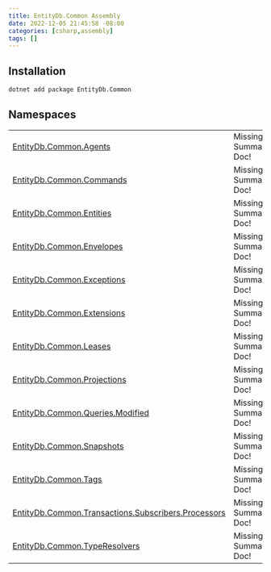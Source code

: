 ```yaml
---
title: EntityDb.Common Assembly
date: 2022-12-05 21:45:58 -08:00
categories: [csharp,assembly]
tags: []
---
```


## Installation
```sh
dotnet add package EntityDb.Common
```
## Namespaces
<table><tr><td><a href='/posts/csharp.namespace.entitydb.common.agents/'>EntityDb.Common.Agents</a></td><td>Missing Summary Doc!</td></tr><tr><td><a href='/posts/csharp.namespace.entitydb.common.commands/'>EntityDb.Common.Commands</a></td><td>Missing Summary Doc!</td></tr><tr><td><a href='/posts/csharp.namespace.entitydb.common.entities/'>EntityDb.Common.Entities</a></td><td>Missing Summary Doc!</td></tr><tr><td><a href='/posts/csharp.namespace.entitydb.common.envelopes/'>EntityDb.Common.Envelopes</a></td><td>Missing Summary Doc!</td></tr><tr><td><a href='/posts/csharp.namespace.entitydb.common.exceptions/'>EntityDb.Common.Exceptions</a></td><td>Missing Summary Doc!</td></tr><tr><td><a href='/posts/csharp.namespace.entitydb.common.extensions/'>EntityDb.Common.Extensions</a></td><td>Missing Summary Doc!</td></tr><tr><td><a href='/posts/csharp.namespace.entitydb.common.leases/'>EntityDb.Common.Leases</a></td><td>Missing Summary Doc!</td></tr><tr><td><a href='/posts/csharp.namespace.entitydb.common.projections/'>EntityDb.Common.Projections</a></td><td>Missing Summary Doc!</td></tr><tr><td><a href='/posts/csharp.namespace.entitydb.common.queries.modified/'>EntityDb.Common.Queries.Modified</a></td><td>Missing Summary Doc!</td></tr><tr><td><a href='/posts/csharp.namespace.entitydb.common.snapshots/'>EntityDb.Common.Snapshots</a></td><td>Missing Summary Doc!</td></tr><tr><td><a href='/posts/csharp.namespace.entitydb.common.tags/'>EntityDb.Common.Tags</a></td><td>Missing Summary Doc!</td></tr><tr><td><a href='/posts/csharp.namespace.entitydb.common.transactions.subscribers.processors/'>EntityDb.Common.Transactions.Subscribers.Processors</a></td><td>Missing Summary Doc!</td></tr><tr><td><a href='/posts/csharp.namespace.entitydb.common.typeresolvers/'>EntityDb.Common.TypeResolvers</a></td><td>Missing Summary Doc!</td></tr></table>
